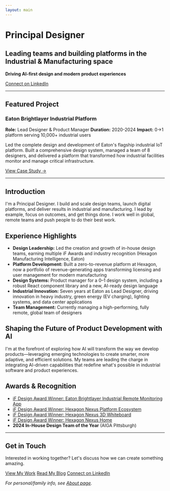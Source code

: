 ```yaml
---
layout: main
---
```


# Principal Designer

## Leading teams and building platforms in the Industrial & Manufacturing space

**Driving AI-first design and modern product experiences**

[Connect on LinkedIn](https://linkedin.com/in/iantodhunter)

---

## Featured Project

<div class="featured-project">
  <h3>Eaton Brightlayer Industrial Platform</h3>
  <div class="project-meta">
    <span><strong>Role:</strong> Lead Designer & Product Manager</span>
    <span><strong>Duration:</strong> 2020-2024</span>
    <span><strong>Impact:</strong> 0→1 platform serving 10,000+ industrial users</span>
  </div>
  <p>Led the complete design and development of Eaton's flagship industrial IoT platform. Built a comprehensive design system, managed a team of 8 designers, and delivered a platform that transformed how industrial facilities monitor and manage critical infrastructure.</p>
  <a href="/work/eaton-brightlayer" class="project-link">View Case Study →</a>
</div>

---

## Introduction

I'm a Principal Designer. I build and scale design teams, launch digital platforms, and deliver results in industrial and manufacturing. I lead by example, focus on outcomes, and get things done. I work well in global, remote teams and push people to do their best work.

## Experience Highlights

- **Design Leadership:** Led the creation and growth of in-house design teams, earning multiple iF Awards and industry recognition (Hexagon Manufacturing Intelligence, Eaton)
- **Platform Development:** Built a zero-to-revenue platform at Hexagon, now a portfolio of revenue-generating apps transforming licensing and user management for modern manufacturing
- **Design Systems:** Product manager for a 0–1 design system, including a robust React component library and a new, AI-ready design language
- **Industrial Innovation:** Seven years at Eaton as Lead Designer, driving innovation in heavy industry, green energy (EV charging), lighting systems, and data center applications
- **Team Management:** Currently managing a high-performing, fully remote, global team of designers

## Shaping the Future of Product Development with AI

I'm at the forefront of exploring how AI will transform the way we develop products—leveraging emerging technologies to create smarter, more adaptive, and efficient solutions. My teams are leading the charge in integrating AI-driven capabilities that redefine what's possible in industrial software and product experiences.

## Awards & Recognition

- [iF Design Award Winner: Eaton Brightlayer Industrial Remote Monitoring App](https://ifdesign.com/en/winner-ranking/project/eaton-brightlayer-industrial-remote-monitoring-app/316753)
- [iF Design Award Winner: Hexagon Nexus Platform Ecosystem](https://ifdesign.com/en/winner-ranking/project/nexus-platform-ecosystem/642983)
- [iF Design Award Winner: Hexagon Nexus 3D Whiteboard](https://ifdesign.com/en/winner-ranking/project/nexus-3d-whiteboard/643025)
- [iF Design Award Winner: Hexagon Nexus Home](https://ifdesign.com/en/winner-ranking/project/nexus-home/643106)
- **2024 In-House Design Team of the Year** (AIGA Pittsburgh)

---

<div class="get-in-touch">
  <h2>Get in Touch</h2>
  <p>Interested in working together? Let's discuss how we can create something amazing.</p>
  <div class="cta-links">
    <a href="/work">View My Work</a>
    <a href="/blog">Read My Blog</a>
    <a href="https://linkedin.com/in/iantodhunter">Connect on LinkedIn</a>
  </div>
</div>

*For personal/family info, see [About page](/about).*

